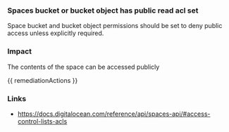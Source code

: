 
### Spaces bucket or bucket object has public read acl set

Space bucket and bucket object permissions should be set to deny public access unless explicitly required.

### Impact
The contents of the space can be accessed publicly

<!-- DO NOT CHANGE -->
{{ remediationActions }}

### Links
- https://docs.digitalocean.com/reference/api/spaces-api/#access-control-lists-acls
        